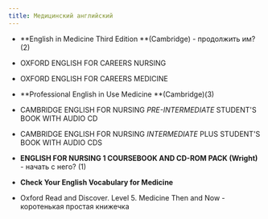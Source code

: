 ```yaml
---
title: Медицинский английский
---
```


- **English in Medicine Third Edition **(Cambridge) - продолжить им? (2)

- OXFORD ENGLISH FOR CAREERS NURSING

- OXFORD ENGLISH FOR CAREERS MEDICINE

- **Professional English in Use Medicine **(Cambridge)(3)

- CAMBRIDGE ENGLISH FOR NURSING *PRE-INTERMEDIATE* STUDENT'S BOOK WITH AUDIO CD

- CAMBRIDGE ENGLISH FOR NURSING *INTERMEDIATE* PLUS STUDENT'S BOOK WITH AUDIO CDS

- **ENGLISH FOR NURSING 1 COURSEBOOK AND CD-ROM PACK (Wright)** - начать с него? (1)

- **Check Your English Vocabulary for Medicine**

- Oxford Read and Discover. Level 5. Medicine Then and Now - коротенькая простая книжечка
